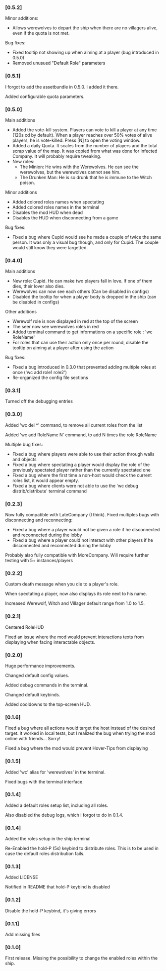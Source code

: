 ### [0.5.2]

Minor additions:
- Allows werewolves to depart the ship when there are no villagers alive, even if the quota is not met.

Bug fixes:
- Fixed tooltip not showing up when aiming at a player (bug introduced in 0.5.0)
- Removed unusued "Default Role" parameters





### [0.5.1]

I forgot to add the assetbundle in 0.5.0. I added it there.

Added configurable quota parameters.





### [0.5.0]

Main additions
- Added the vote-kill system. Players can vote to kill a player at any time (120s cd by default). When a player reaches over 50% votes of alive players, he is vote-killed. Press [N] to open the voting window.
- Added a daily Quota. It scales from the number of players and the total scrap value of the map. It was copied from what was done for Infected Company. It will probably require tweaking.
- New roles:
  - The Minion: He wins with the Werewolves. He can see the werewolves, but the werewolves cannot see him.
  - The Drunken Man: He is so drunk that he is immune to the Witch poison.

Minor additions
- Added colored roles names when spectating
- Added colored roles names in the terminal
- Disables the mod HUD when dead
- Disables the HUD when disconnecting from a game

Bug fixes:
- Fixed a bug where Cupid would see he made a couple of twice the same person. It was only a visual bug though, and only for Cupid. The couple would still know they were targetted.




### [0.4.0]

Main additions
- New role: Cupid. He can make two players fall in love. If one of them dies, their lover also dies.
- Werewolves can now see each others (Can be disabled in configs)
- Disabled the tooltip for when a player body is dropped in the ship (can be disabled in configs)

Other additions
- Werewolf role is now displayed in red at the top of the screen
- The seer now see werewolves roles in red
- Added terminal command to get informations on a specific role : 'wc RoleName'
- For roles that can use their action only once per round, disable the tooltip on aiming at a player after using the action
 
Bug fixes:
- Fixed a bug introduced in 0.3.0 that prevented adding multiple roles at once ('wc add role1 role2')
- Re-organized the config file sections
 




### [0.3.1]

Turned off the debugging entries





### [0.3.0]

Added 'wc del *' command, to remove all current roles from the list

Added 'wc add RoleName N' command, to add N times the role RoleName

Multiple bug fixes:
- Fixed a bug where players were able to use their action through walls and objects
- Fixed a bug where spectating a player would display the role of the previously spectated player rather than the currently spectated one
- Fixed a bug where the first time a non-host would check the current roles list, it would appear empty.
- Fixed a bug where clients were not able to use the 'wc debug distrib/distribute' terminal command






### [0.2.3]

Now fully compatible with LateCompany (I think). Fixed multiples bugs with disconnecting and reconnecting:
- Fixed a bug where a player would not be given a role if he disconnected and reconnected during the lobby
- Fixed a bug where a player could not interact with other players if he disconnected and reconnected during the lobby

Probably also fully compatible with MoreCompany. Will require further testing with 5+ instances/players





### [0.2.2]

Custom death message when you die to a player's role.

When spectating a player, now also displays its role next to his name.

Increased Werewolf, Witch and Villager default range from 1.0 to 1.5.





### [0.2.1]

Centered RoleHUD

Fixed an issue where the mod would prevent interactions texts from displaying when facing interactable objects.





### [0.2.0]

Huge performance improvements.

Changed default config values.

Added debug commands in the terminal.

Changed default keybinds.

Added cooldowns to the top-screen HUD.





### [0.1.6]

Fixed a bug where all actions would target the host instead of the desired target. It worked in local tests, but I realized the bug when trying the mod online with friends... Sorry!

Fixed a bug where the mod would prevent Hover-Tips from displaying





### [0.1.5]

Added 'wc' alias for 'werewolves' in the terminal.

Fixed bugs with the terminal interface.





### [0.1.4]

Added a default roles setup list, including all roles.

Also disabled the debug logs, which I forgot to do in 0.1.4.





### [0.1.4]

Added the roles setup in the ship terminal

Re-Enabled the hold-P (5s) keybind to distribute roles. This is to be used in case the default roles distribution fails.





### [0.1.3]

Added LICENSE

Notified in README that hold-P keybind is disabled





### [0.1.2]

Disable the hold-P keybind, it's giving errors





### [0.1.1]

Add missing files





### [0.1.0]

First release. Missing the possibility to change the enabled roles within the ship.
